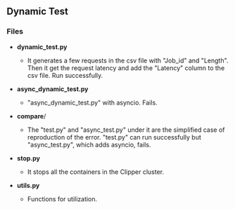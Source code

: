 ## Dynamic Test

### Files

- **dynamic_test.py**
  - It generates a few requests in the csv file with "Job_id" and "Length". Then it get the request latency and add the "Latency" column to the csv file. Run successfully.
- **async_dynamic_test.py**
  - "async_dynamic_test.py" with asyncio. Fails.

- **compare**/
  - The "test.py" and "async_test.py" under it are the simplified case of reproduction of the error. "test.py" can run successfully but "async_test.py", which adds asyncio, fails.

- **stop.py**
  - It stops all the containers in the Clipper cluster.

- **utils.py**
  - Functions for utilization.